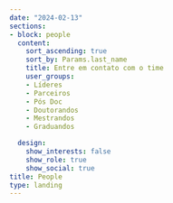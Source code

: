 ```yaml
---
date: "2024-02-13"
sections:
- block: people
  content:
    sort_ascending: true
    sort_by: Params.last_name
    title: Entre em contato com o time
    user_groups:
    - Líderes
    - Parceiros
    - Pós Doc
    - Doutorandos
    - Mestrandos
    - Graduandos

  design:
    show_interests: false
    show_role: true
    show_social: true
title: People
type: landing
---
```

